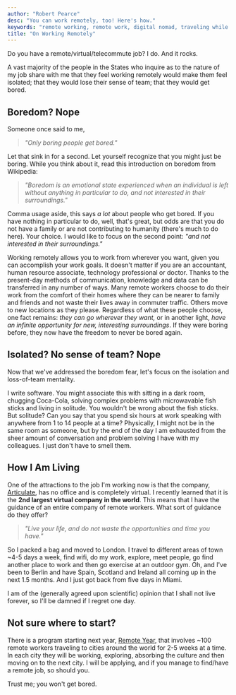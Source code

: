 ```yaml
---
author: "Robert Pearce"
desc: "You can work remotely, too! Here's how."
keywords: "remote working, remote work, digital nomad, traveling while working, travel, telecommuting"
title: "On Working Remotely"
---
```


Do you have a remote/virtual/telecommute job? I do. And it rocks.

A vast majority of the people in the States who inquire as to the nature of my
job share with me that they feel working remotely would make them feel isolated;
that they would lose their sense of team; that they would get bored.

## Boredom? Nope

Someone once said to me,

> _&quot;Only boring people get bored.&quot;_

Let that sink in for a second. Let yourself recognize that you might just be boring.
While you think about it, read this introduction on boredom from Wikipedia:

> _&quot;Boredom is an emotional state experienced when an individual is left
> without anything in particular to do, and not interested in their
> surroundings.&quot;_

Comma usage aside, this says _a lot_ about people who get bored. If you have
nothing in particular to do, well, that's great, but odds are that you do not
have a family or are not contributing to humanity (there's much to do here).
Your choice. I would like to focus on the second point: _&quot;and not
interested in their surroundings.&quot;_

Working remotely allows you to work from wherever you want, given you can
accomplish your work goals. It doesn't matter if you are an accountant, human
resource associate, technology professional or doctor. Thanks to the present-day
methods of communication, knowledge and data can be transferred in any number of
ways. Many remote workers choose to do their work from the comfort of their
homes where they can be nearer to family and friends and not waste their lives
away in commuter traffic. Others move to new locations as they please.
Regardless of what these people choose, one fact remains: _they can go wherever
they want,_ or in another light, _have an infinite opportunity for new,
interesting surroundings_. If they were boring before, they now have the freedom
to never be bored again.

## Isolated? No sense of team? Nope

Now that we've addressed the boredom fear, let's focus on the isolation and
loss-of-team mentality.

I write software. You might associate this with sitting in a dark room, chugging
Coca-Cola, solving complex problems with microwavable fish sticks and living in
solitude. You wouldn't be wrong about the fish sticks. But solitude? Can you say
that you spend six hours at work speaking with anywhere from 1 to 14 people at a
time? Physically, I might not be in the same room as someone, but by the end of
the day I am exhausted from the sheer amount of conversation and problem solving
I have with my colleagues. I just don't have to smell them.

## How I Am Living

One of the attractions to the job I'm working now is that the company,
[Articulate](http://www.articulate.com "Articulate"), has no office and is
completely virtual. I recently learned that it is the **2nd largest virtual
company in the world**. This means that I have the guidance of an entire company
of remote workers. What sort of guidance do they offer?

> _&quot;Live your life, and do not waste the opportunities and time you
> have.&quot;_

So I packed a bag and moved to London. I travel to different areas of town ~4-5
days a week, find wifi, do my work, explore, meet people, go find another place
to work and then go exercise at an outdoor gym. Oh, and I've been to Berlin and
have Spain, Scotland and Ireland all coming up in the next 1.5 months. And I
just got back from five days in Miami.

I am of the (generally agreed upon scientific) opinion that I shall not live
forever, so I'll be damned if I regret one day.

## Not sure where to start?

There is a program starting next year, [Remote
Year](http://www.remoteyear.com "Remote Year"), that involves ~100 remote
workers traveling to cities around the world for 2-5 weeks at a time. In each
city they will be working, exploring, absorbing the culture and then moving on
to the next city. I will be applying, and if you manage to find/have a remote
job, so should you.

Trust me; you won't get bored.
